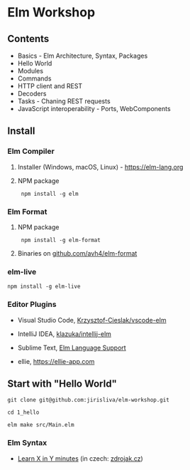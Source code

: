 # Elm Workshop

## Contents

- Basics - Elm Architecture, Syntax, Packages
- Hello World
- Modules
- Commands
- HTTP client and REST
- Decoders
- Tasks - Chaning REST requests
- JavaScript interoperability - Ports, WebComponents

## Install

### Elm Compiler

1. Installer (Windows, macOS, Linux) - https://elm-lang.org

2. NPM package

		npm install -g elm

### Elm Format
1. NPM package

		npm install -g elm-format

2. Binaries on [github.com/avh4/elm-format](https://github.com/avh4/elm-format/releases) 

### elm-live

	npm install -g elm-live

### Editor Plugins

- Visual Studio Code, [Krzysztof-Cieslak/vscode-elm](https://marketplace.visualstudio.com/items?itemName=sbrink.elm)
- IntelliJ IDEA, [klazuka/intellij-elm](https://plugins.jetbrains.com/plugin/10268-elm)
- Sublime Text, [Elm Language Support](https://packagecontrol.io/packages/Elm%20Language%20Support)

- ellie, https://ellie-app.com

## Start with "Hello World"

    git clone git@github.com:jirisliva/elm-workshop.git

    cd 1_hello

    elm make src/Main.elm

### Elm Syntax

- [Learn X in Y minutes](https://learnxinyminutes.com/docs/elm/) (in czech: [zdrojak.cz](https://www.zdrojak.cz/clanky/rychly-prehled-elm/))

